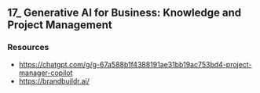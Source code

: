 ## 17_ Generative AI for Business: Knowledge and Project Management

### Resources
- https://chatgpt.com/g/g-67a588b1f4388191ae31bb19ac753bd4-project-manager-copilot
- https://brandbuildr.ai/